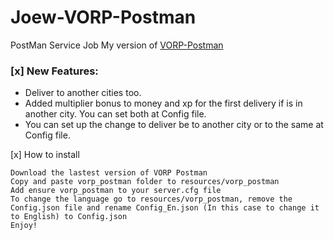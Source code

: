 # Joew-VORP-Postman
PostMan Service Job
My version of [VORP-Postman](https://github.com/VORPCORE/VORP-PostMan)

### [x] New Features:
- Deliver to another cities too.
- Added multiplier bonus to money and xp for the first delivery if is in another city. You can set both at Config file.
- You can set up the change to deliver be to another city or to the same at Config file.

[x] How to install

    Download the lastest version of VORP Postman
    Copy and paste vorp_postman folder to resources/vorp_postman
    Add ensure vorp_postman to your server.cfg file
    To change the language go to resources/vorp_postman, remove the Config.json file and rename Config_En.json (In this case to change it to English) to Config.json
    Enjoy!
